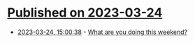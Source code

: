 # [Published on 2023-03-24](index.md)

* [2023-03-24, 15:00:38](https://lobste.rs/s/7prhpl/what_are_you_doing_this_weekend) - [What are you doing this weekend?](https://lobste.rs/s/7prhpl/what_are_you_doing_this_weekend)

